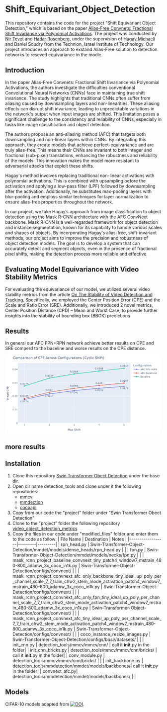 # Shift_Equivariant_Object_Detection
This repository contains the code for the project "Shift Equivariant Object Detection," which is based on the paper [Alias-Free Convnets: Fractional Shift Invariance via Polynomial Activations](https://arxiv.org/pdf/2303.08085dl.acm.org/doi/pdf/10.1145/3591301). The project was conducted by [Nir Tevet]([https://github.com/TamarSdeChen](https://github.com/nirtevet)) and [Hadar Rosenberg](https://github.com/HadarRosenberg), under the supervision of [Hagay Michaeli](https://github.com/hmichaeli) and Daniel Soudry from the Technion, Israel Institute of Technology.
Our project introduces an approach to exstand Alias-Free solution to detection networks to reseved equivariance in the modle.

## Introduction
In the paper Alias-Free Convnets: Fractional Shift Invariance via Polynomial Activations, the authors investigate the difficulties conventional Convolutional Neural Networks (CNNs) face in maintaining true shift invariance. The study highlights that traditional CNNs often suffer from aliasing caused by downsampling layers and non-linearities. These aliasing effects can disrupt shift invariance, leading to unpredictable variations in the network's output when input images are shifted. This limitation poses a significant challenge to the consistency and reliability of CNNs, especially in tasks like image classification and object detection.

The authors propose an anti-aliasing method (AFC) that targets both downsampling and non-linear layers within CNNs. By integrating this approach, they create models that achieve perfect-equivariance and are truly alias-free. This means their CNNs are invariant to both integer and fractional (sub-pixel) translations, enhancing the robustness and reliability of the models. This innovation makes the model more resistant to adversarial attacks that exploit these shifts.

Hagay's method involves replacing traditional non-linear activations with polynomial activations. This is combined with upsampling before the activation and applying a low-pass filter (LPF) followed by downsampling after the activation. Additionally, he substitutes max-pooling layers with blur-pooling and employs similar techniques for layer normalization to ensure alias-free properties throughout the network.

In our project, we take Hagay’s approach from image classification to object detection using the Mask R-CNN architecture with the AFC ConvNext backbone. Mask R-CNN is a well-regarded framework for object detection and instance segmentation, known for its capability to handle various scales and shapes of objects. By incorporating Hagay's alias-free, shift-invariant methods, our project aims to improve the precision and robustness of object detection models. The goal is to develop a system that can accurately detect and segment objects, even in the presence of fractional pixel shifts, making the detection process more reliable and effective.

## Evaluating Model Equivariance with Video Stability Metrics

For evaluating the equivariance of our model, we utilized several video stability metrics from the article [On The Stability of Video Detection and Tracking.](https://arxiv.org/pdf/1611.06467) Specifically, we employed the Center Position Error (CPE) and the Scale and Ratio Error (SRE). Additionally, we introduced 2 novel metrics, Center Position Distance (CPD) – Mean and Worst Case, to provide further insights into the stability of bounding box (BBOX) predictions.

## Results
In general our AFC FPN+RPN network achieve better results on CPE and SRE comperd to the baseline and worse results on the CPE distance.

<img src="CPEcyclic.png" width="500"/>

## more results
## Installation
1. Clone this repository [Swin Transformer Obect Detection](https://github.com/SwinTransformer/Swin-Transformer-Object-Detection) under the base dir.
2. Open dir name detection_tools and clone under it the following repositories:
   * [mmcv](https://github.com/open-mmlab/mmcv)
   * [mmdection](https://github.com/open-mmlab/mmdetection)
   * [cocoapi](https://github.com/open-mmlab/cocoapi)
3. Copy from our code the "project" folder under "Swin Transformer Obect Detection"
4. Clone to the "project" folder the following repository [video_object_detection_metrics](https://github.com/ceykmc/video_object_detection_metrics)
5. Copy the files in our code under "modified_files" folder and enter them to the code as follow:
| File Name      | Destination    | Notes |
|------------------|---------|---------|
| rpn_head.py      | Swin-Transformer-Object-Detection/mmdet/models/dense_heads/rpn_head.py   |    |
| fpn.py           | Swin-Transformer-Object-Detection/mmdet/models/necks/fpn.py    |    |
| mask_rcnn_project_baseline_convnext_tiny_patch4_window7_mstrain_480-800_adamw_3x_coco_in1k.py           | Swin-Transformer-Object-Detection/configs/convnext/   | |
| mask_rcnn_project_convnext_afc_only_backbone_tiny_ideal_up_poly_per_channel_scale_7_7_train_chw2_stem_mode_activation_patch4_window7_mstrain_480-800_adamw_3x_coco_in1k.py | Swin-Transformer-Object-Detection/configs/convnext/   |   |
| mask_rcnn_project_convnext_afc_only_fpn_tiny_ideal_up_poly_per_channel_scale_7_7_train_chw2_stem_mode_activation_patch4_window7_mstrain_480-800_adamw_3x_coco_in1k.py 
| Swin-Transformer-Object-Detection/configs/convnext/ | |
| mask_rcnn_project_convnext_afc_tiny_ideal_up_poly_per_channel_scale_7_7_train_chw2_stem_mode_activation_patch4_window7_mstrain_480-800_adamw_3x_coco_in1k.py | Swin-Transformer-Object-Detection/configs/convnext/ | |
| coco_instance_resize_images.py | Swin-Transformer-Object-Detection/configs/_base_/datasets/ | |
| init_cnn.py | detection_tools/mmcv/mmcv/cnn/ | call it __init__.py in the folder|
| init_cnn_bricks.py | detection_tools/mmcv/mmcv/cnn/bricks/ | call it __init__.py in the folder|
| conv_module.py | detection_tools/mmcv/mmcv/cnn/bricks/ | |
| init_backbone.py | detection_tools/mmdetection/mmdet/models/backbones/| call it __init__.py in the folder|
| convnext_afc.py| detection_tools/mmdetection/mmdet/models/backbones/ | |


## Models
CIFAR-10 models adapted from [![DOI](https://zenodo.org/badge/doi/10.5281/zenodo.4431043.svg)](http://dx.doi.org/10.5281/zenodo.4431043). 
